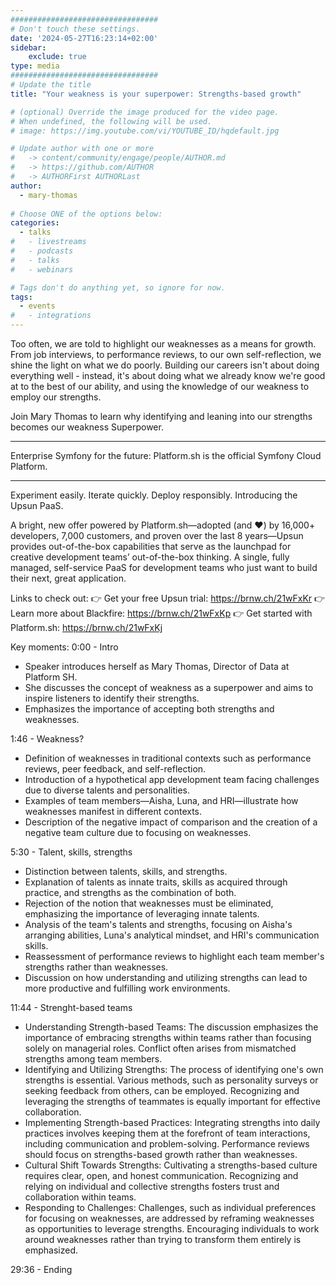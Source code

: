 ```yaml
---
#################################
# Don't touch these settings.
date: '2024-05-27T16:23:14+02:00'
sidebar:
    exclude: true
type: media
#################################
# Update the title
title: "Your weakness is your superpower: Strengths-based growth"

# (optional) Override the image produced for the video page.
# When undefined, the following will be used.
# image: https://img.youtube.com/vi/YOUTUBE_ID/hqdefault.jpg

# Update author with one or more
#   -> content/community/engage/people/AUTHOR.md
#   -> https://github.com/AUTHOR
#   -> AUTHORFirst AUTHORLast
author:
  - mary-thomas
  
# Choose ONE of the options below:
categories:
  - talks
#   - livestreams
#   - podcasts
#   - talks
#   - webinars

# Tags don't do anything yet, so ignore for now.
tags:
  - events
#   - integrations
---
```

Too often, we are told to highlight our weaknesses as a means for growth. From job interviews, to performance reviews, to our own self-reflection, we shine the light on what we do poorly. Building our careers isn't about doing everything well - instead, it's about doing what we already know we're good at to the best of our ability, and using the knowledge of our weakness to employ our strengths.

Join Mary Thomas to learn why identifying and leaning into our strengths becomes our weakness Superpower.
______________________________________

Enterprise Symfony for the future: Platform.sh is the official Symfony Cloud Platform.
______________________________________

Experiment easily. Iterate quickly. Deploy responsibly. Introducing the Upsun PaaS.

A bright, new offer powered by Platform.sh—adopted (and ❤️) by 16,000+ developers, 7,000 customers, and proven over the last 8 years—Upsun provides out-of-the-box capabilities that serve as the launchpad for creative development teams’ out-of-the-box thinking. A single, fully managed, self-service PaaS for development teams who just want to build their next, great application.

Links to check out:
👉 Get your free Upsun trial: https://brnw.ch/21wFxKr
👉 Learn more about Blackfire: https://brnw.ch/21wFxKp
👉 Get started with Platform.sh: https://brnw.ch/21wFxKj

Key moments:
0:00 - Intro
* Speaker introduces herself as Mary Thomas, Director of Data at Platform SH.
* She discusses the concept of weakness as a superpower and aims to inspire listeners to identify their strengths.
* Emphasizes the importance of accepting both strengths and weaknesses.

1:46 - Weakness?
* Definition of weaknesses in traditional contexts such as performance reviews, peer feedback, and self-reflection.
* Introduction of a hypothetical app development team facing challenges due to diverse talents and personalities.
* Examples of team members—Aisha, Luna, and HRI—illustrate how weaknesses manifest in different contexts.
* Description of the negative impact of comparison and the creation of a negative team culture due to focusing on weaknesses.

5:30 - Talent, skills, strengths
* Distinction between talents, skills, and strengths.
* Explanation of talents as innate traits, skills as acquired through practice, and strengths as the combination of both.
* Rejection of the notion that weaknesses must be eliminated, emphasizing the importance of leveraging innate talents.
* Analysis of the team's talents and strengths, focusing on Aisha's arranging abilities, Luna's analytical mindset, and HRI's communication skills.
* Reassessment of performance reviews to highlight each team member's strengths rather than weaknesses.
* Discussion on how understanding and utilizing strengths can lead to more productive and fulfilling work environments.

11:44 - Strenght-based teams
* Understanding Strength-based Teams: The discussion emphasizes the importance of embracing strengths within teams rather than focusing solely on managerial roles. Conflict often arises from mismatched strengths among team members.
* Identifying and Utilizing Strengths: The process of identifying one's own strengths is essential. Various methods, such as personality surveys or seeking feedback from others, can be employed. Recognizing and leveraging the strengths of teammates is equally important for effective collaboration.
* Implementing Strength-based Practices: Integrating strengths into daily practices involves keeping them at the forefront of team interactions, including communication and problem-solving. Performance reviews should focus on strengths-based growth rather than weaknesses.
* Cultural Shift Towards Strengths: Cultivating a strengths-based culture requires clear, open, and honest communication. Recognizing and relying on individual and collective strengths fosters trust and collaboration within teams.
* Responding to Challenges: Challenges, such as individual preferences for focusing on weaknesses, are addressed by reframing weaknesses as opportunities to leverage strengths. Encouraging individuals to work around weaknesses rather than trying to transform them entirely is emphasized.

29:36 - Ending